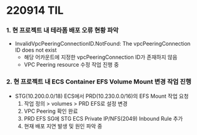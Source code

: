 # 220914 TIL
### 1. 현 프로젝트 내 테라폼 배포 오류 현황 파악
* InvalidVpcPeeringConnectionID.NotFound: The vpcPeeringConnection ID does not exist
    * 해당 어카운트에 지정한 vpcPeeringConnection ID가 존재하지 않음
    * VPC Peering resource 수정 작업 진행 중
### 2. 현 프로젝트 내 ECS Container EFS Volume Mount 변경 작업 진행
* STG(10.200.0.0/18) ECS에서 PRD(10.230.0.0/16)의 EFS Mount 작업 요청
    1. 작업 정의 > volumes > PRD EFS로 설정 변경
    2. VPC Peering 확인 완료
    3. PRD EFS SG에 STG ECS Private IP/NFS(2049) Inbound Rule 추가
    4. 현재 배포 지연 발생 및 원인 파악 중